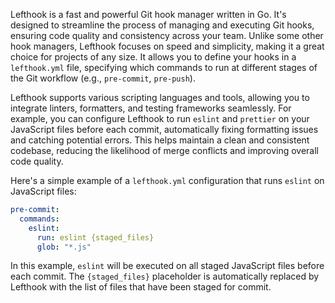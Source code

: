 Lefthook is a fast and powerful Git hook manager written in Go. It's designed to streamline the process of managing and executing Git hooks, ensuring code quality and consistency across your team. Unlike some other hook managers, Lefthook focuses on speed and simplicity, making it a great choice for projects of any size. It allows you to define your hooks in a `lefthook.yml` file, specifying which commands to run at different stages of the Git workflow (e.g., `pre-commit`, `pre-push`).

Lefthook supports various scripting languages and tools, allowing you to integrate linters, formatters, and testing frameworks seamlessly. For example, you can configure Lefthook to run `eslint` and `prettier` on your JavaScript files before each commit, automatically fixing formatting issues and catching potential errors. This helps maintain a clean and consistent codebase, reducing the likelihood of merge conflicts and improving overall code quality.

Here's a simple example of a `lefthook.yml` configuration that runs `eslint` on JavaScript files:

```yaml
pre-commit:
  commands:
    eslint:
      run: eslint {staged_files}
      glob: "*.js"
```

In this example, `eslint` will be executed on all staged JavaScript files before each commit. The `{staged_files}` placeholder is automatically replaced by Lefthook with the list of files that have been staged for commit.